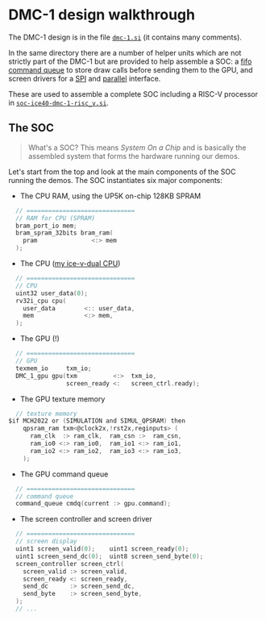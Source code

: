 # DMC-1 design walkthrough

The DMC-1 design is in the file [`dmc-1.si`](../hardware/GPUs/dmc-1/dmc-1.si) (it contains many comments).

In the same directory there are a number of helper units which are not strictly part of the DMC-1 but are provided to help assemble a SOC: a [fifo command queue](../hardware/GPUs/dmc-1/command_queue.si) to store draw calls before sending them to the GPU, and screen drivers for a [SPI](../hardware/GPUs/dmc-1/spi_screen.si) and [parallel](../hardware/GPUs/dmc-1/parallel_screen.si) interface.

These are used to assemble a complete SOC including a RISC-V processor in [`soc-ice40-dmc-1-risc_v.si`](../hardware/SOCs/ice40-dmc-1/soc-ice40-dmc-1-risc_v.si).

## The SOC

> What's a SOC? This means *System On a Chip* and is basically the assembled system
> that forms the hardware running our demos.

Let's start from the top and look at the main components of the SOC running the demos.
The SOC instantiates six major components:

- The CPU RAM, using the UP5K on-chip 128KB SPRAM

<!-- MARKDOWN-AUTO-DOCS:START (CODE:src=../hardware/SOCs/ice40-dmc-1/soc-ice40-dmc-1-risc_v.si&syntax=c&lines=206-211) -->
<!-- The below code snippet is automatically added from ../hardware/SOCs/ice40-dmc-1/soc-ice40-dmc-1-risc_v.si -->
```c
  // ==============================
  // RAM for CPU (SPRAM)
  bram_port_io mem;
  bram_spram_32bits bram_ram(
    pram               <:> mem
  );
```
<!-- MARKDOWN-AUTO-DOCS:END -->

- The CPU ([my ice-v-dual CPU](https://github.com/sylefeb/Silice/blob/master/projects/ice-v/README.md))

<!-- MARKDOWN-AUTO-DOCS:START (CODE:src=../hardware/SOCs/ice40-dmc-1/soc-ice40-dmc-1-risc_v.si&syntax=c&lines=213-219) -->
<!-- The below code snippet is automatically added from ../hardware/SOCs/ice40-dmc-1/soc-ice40-dmc-1-risc_v.si -->
```c
  // ==============================
  // CPU
  uint32 user_data(0);
  rv32i_cpu cpu(
    user_data        <:: user_data,
    mem              <:> mem,
  );
```
<!-- MARKDOWN-AUTO-DOCS:END -->

- The GPU (!)

<!-- MARKDOWN-AUTO-DOCS:START (CODE:src=../hardware/SOCs/ice40-dmc-1/soc-ice40-dmc-1-risc_v.si&syntax=c&lines=221-225) -->
<!-- The below code snippet is automatically added from ../hardware/SOCs/ice40-dmc-1/soc-ice40-dmc-1-risc_v.si -->
```c
  // ==============================
  // GPU
  texmem_io     txm_io;
  DMC_1_gpu gpu(txm          <:>  txm_io,
                screen_ready <:   screen_ctrl.ready);
```
<!-- MARKDOWN-AUTO-DOCS:END -->

- The GPU texture memory

<!-- MARKDOWN-AUTO-DOCS:START (CODE:src=../hardware/SOCs/ice40-dmc-1/soc-ice40-dmc-1-risc_v.si&syntax=c&lines=272-278) -->
<!-- The below code snippet is automatically added from ../hardware/SOCs/ice40-dmc-1/soc-ice40-dmc-1-risc_v.si -->
```c
  // texture memory
$if MCH2022 or (SIMULATION and SIMUL_QPSRAM) then
    qpsram_ram txm<@clock2x,!rst2x,reginputs> (
      ram_clk  :> ram_clk,  ram_csn :>  ram_csn,
      ram_io0 <:> ram_io0,  ram_io1 <:> ram_io1,
      ram_io2 <:> ram_io2,  ram_io3 <:> ram_io3,
    );
```
<!-- MARKDOWN-AUTO-DOCS:END -->

- The GPU command queue

<!-- MARKDOWN-AUTO-DOCS:START (CODE:src=../hardware/SOCs/ice40-dmc-1/soc-ice40-dmc-1-risc_v.si&syntax=c&lines=320-322) -->
<!-- The below code snippet is automatically added from ../hardware/SOCs/ice40-dmc-1/soc-ice40-dmc-1-risc_v.si -->
```c
  // ==============================
  // command queue
  command_queue cmdq(current :> gpu.command);
```
<!-- MARKDOWN-AUTO-DOCS:END -->

- The screen controller and screen driver

<!-- MARKDOWN-AUTO-DOCS:START (CODE:src=../hardware/SOCs/ice40-dmc-1/soc-ice40-dmc-1-risc_v.si&syntax=c&lines=227-237) -->
<!-- The below code snippet is automatically added from ../hardware/SOCs/ice40-dmc-1/soc-ice40-dmc-1-risc_v.si -->
```c
  // ==============================
  // screen display
  uint1 screen_valid(0);    uint1 screen_ready(0);
  uint1 screen_send_dc(0);  uint8 screen_send_byte(0);
  screen_controller screen_ctrl(
    screen_valid :> screen_valid,
    screen_ready <: screen_ready,
    send_dc      :> screen_send_dc,
    send_byte    :> screen_send_byte,
  );
  // ...
```
<!-- MARKDOWN-AUTO-DOCS:END -->
